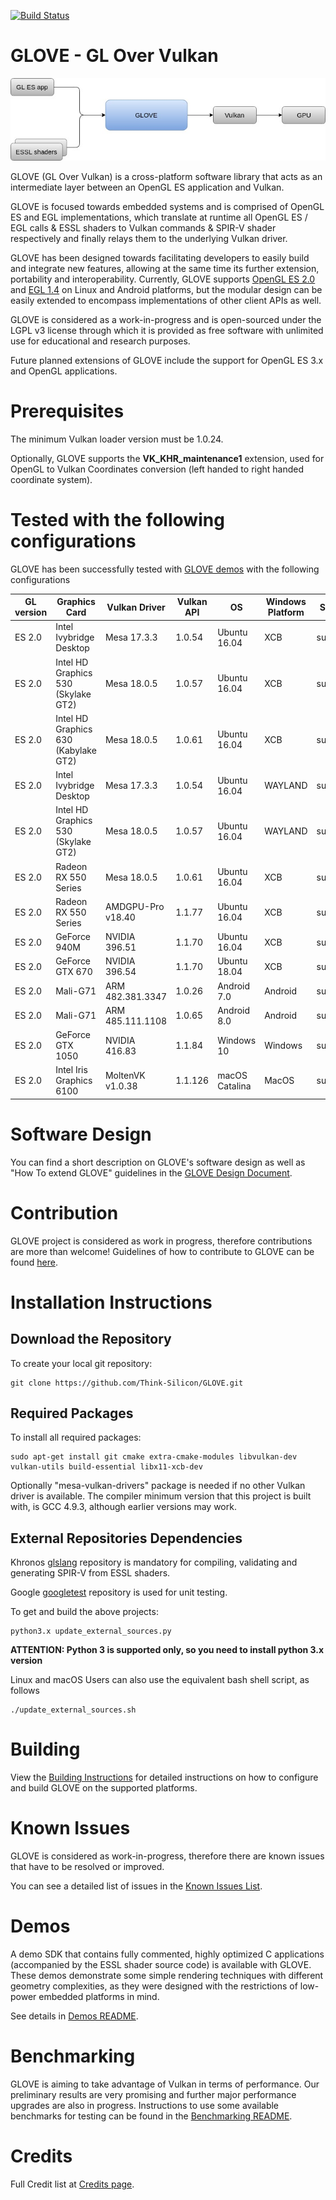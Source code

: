 [![Build Status](https://travis-ci.com/Think-Silicon/GLOVE.svg?branch=master)](https://travis-ci.com/Think-Silicon/GLOVE)

# GLOVE - GL Over Vulkan

![GLOVE functionality](Docs/Images/GLOVEfunction.jpg)

GLOVE (GL Over Vulkan) is a cross-platform software library that acts as an intermediate layer between an OpenGL ES application and Vulkan.

GLOVE is focused towards embedded systems and is comprised of OpenGL ES and EGL implementations, which translate at runtime all OpenGL ES / EGL calls & ESSL shaders to Vulkan commands &amp; SPIR-V shader respectively and finally relays them to the underlying Vulkan driver.

GLOVE has been designed towards facilitating developers to easily build and integrate new features, allowing at the same time its further extension, portability and interoperability. Currently, GLOVE supports [OpenGL ES 2.0](https://www.khronos.org/registry/OpenGL/specs/es/2.0/es_full_spec_2.0.pdf) and [EGL 1.4](https://www.khronos.org/registry/EGL/specs/eglspec.1.4.pdf) on Linux and Android platforms, but the modular design can be easily extended to encompass implementations of other client APIs as well.

GLOVE is considered as a work-in-progress and is open-sourced under the LGPL v3 license through which it is provided as free software with unlimited use for educational and research purposes.

Future planned extensions of GLOVE include the support for OpenGL ES 3.x and OpenGL applications.

# Prerequisites

The minimum Vulkan loader version must be 1.0.24.

Optionally, GLOVE supports the **VK_KHR_maintenance1** extension, used for OpenGL to Vulkan Coordinates conversion (left handed to right handed coordinate system).

# Tested with the following configurations

GLOVE has been successfully tested with [GLOVE demos](Demos/README_demos.md) with the following configurations

| **GL version**  | **Graphics Card** | **Vulkan Driver** | **Vulkan API** | **OS** | **Windows Platform** | Status |
| --- | --- | --- | --- | --- | --- | --- |
| ES 2.0  | Intel Ivybridge Desktop              | Mesa 17.3.3        | 1.0.54  | Ubuntu 16.04   | XCB     | success |
| ES 2.0  | Intel HD Graphics 530 (Skylake GT2)  | Mesa 18.0.5        | 1.0.57  | Ubuntu 16.04   | XCB     | success |
| ES 2.0  | Intel HD Graphics 630 (Kabylake GT2) | Mesa 18.0.5        | 1.0.61  | Ubuntu 16.04   | XCB     | success |
| ES 2.0  | Intel Ivybridge Desktop              | Mesa 17.3.3        | 1.0.54  | Ubuntu 16.04   | WAYLAND | success |
| ES 2.0  | Intel HD Graphics 530 (Skylake GT2)  | Mesa 18.0.5        | 1.0.57  | Ubuntu 16.04   | WAYLAND | success |
| ES 2.0  | Radeon RX 550 Series                 | Mesa 18.0.5        | 1.0.61  | Ubuntu 16.04   | XCB     | success |
| ES 2.0  | Radeon RX 550 Series                 | AMDGPU-Pro v18.40  | 1.1.77  | Ubuntu 16.04   | XCB     | success |
| ES 2.0  | GeForce 940M                         | NVIDIA 396.51      | 1.1.70  | Ubuntu 16.04   | XCB     | success |
| ES 2.0  | GeForce GTX 670                      | NVIDIA 396.54      | 1.1.70  | Ubuntu 18.04   | XCB     | success |
| ES 2.0  | Mali-G71                             | ARM 482.381.3347   | 1.0.26  | Android 7.0    | Android | success |
| ES 2.0  | Mali-G71                             | ARM 485.111.1108   | 1.0.65  | Android 8.0    | Android | success |
| ES 2.0  | GeForce GTX 1050                     | NVIDIA 416.83      | 1.1.84  | Windows 10     | Windows | success |
| ES 2.0  | Intel Iris Graphics 6100             | MoltenVK v1.0.38   | 1.1.126 | macOS Catalina | MacOS   | success |

# Software Design

You can find a short description on GLOVE's software design as well as "How To extend GLOVE" guidelines in the [GLOVE Design Document](Docs/GLOVEDesignDocument.md).

# Contribution

GLOVE project is considered as work in progress, therefore contributions are more than welcome! Guidelines of how to contribute to GLOVE can be found [here](CONTRIBUTING.md).

# Installation Instructions

## Download the Repository

To create your local git repository:

```
git clone https://github.com/Think-Silicon/GLOVE.git
```

## Required Packages

To install all required packages:

```
sudo apt-get install git cmake extra-cmake-modules libvulkan-dev vulkan-utils build-essential libx11-xcb-dev
```

Optionally "mesa-vulkan-drivers" package is needed if no other Vulkan driver is available.
The compiler minimum version that this project is built with, is GCC 4.9.3, although earlier versions may work.

## External Repositories Dependencies

Khronos [glslang](https://github.com/KhronosGroup/glslang) repository is mandatory for compiling, validating and generating SPIR-V from ESSL shaders.

Google [googletest](https://github.com/google/googletest) repository is used for unit testing.

To get and build the above projects:

```
python3.x update_external_sources.py
```

**ATTENTION: Python 3 is supported only, so you need to install python 3.x version**

Linux and macOS Users can also use the equivalent bash shell script, as follows

```
./update_external_sources.sh
```
# Building 

View the [Building Instructions](BUILD.md) for detailed instructions on how to configure and build GLOVE on the supported platforms.

# Known Issues

GLOVE is considered as work-in-progress, therefore there are known issues that have to be resolved or improved.

You can see a detailed list of issues in the [Known Issues List](Docs/KnownIssues.md).

# Demos

A demo SDK that contains fully commented, highly optimized C applications (accompanied by the ESSL shader source code) is available with GLOVE. These demos demonstrate some simple rendering techniques with different geometry complexities, as they were designed with the restrictions of low-power embedded platforms in mind.

See details in [Demos README](Demos/README_demos.md).

# Benchmarking

GLOVE is aiming to take advantage of Vulkan in terms of performance. Our preliminary results are very promising and further major performance upgrades are also in progress. Instructions to use some available benchmarks for testing can be found in the [Benchmarking README](Benchmarking/README_benchmarking.md).

# Credits

Full Credit list at [Credits page](CREDITS.md).
